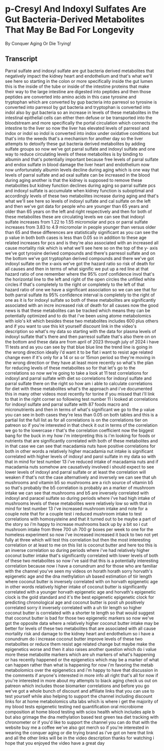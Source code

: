 # p-Cresyl And Indoxyl Sulfates Are Gut Bacteria-Derived Metabolites That May Be Bad For Longevity

By Conquer Aging Or Die Trying! 


## Transcript

Parral sulfate and indoxyl sulfate are gut bacteria derived metabolites that negatively impact the kidney heart and endothelium and that's what we'll see here so starting in the colon or more specifically inside the gut lumen this is the inside of the tube or inside of the intestine proteins that make their way to the large intestine are digested into peptides and then those peptides are converted into amino acids in this case tyrosine and tryptophan which are converted by gup bacteria into parresol so tyrosine is converted into parresol by gut bacteria and tryptophan is converted into indol also by gut bacteria so an increase in levels of these metabolites in the intestinal epithelial cells can either then defuse or be transported into the bloodstream and more specifically the portal circulation which connects the intestine to the liver so now the liver has elevated levels of parresol and indox or indol so indol is converted into indox under oxidative conditions but that's into the weeds that's a mechanism for another day so the liver attempts to detoxify these gut bacteria derived metabolites by adding sulfate groups so now we've got parral sulfate and indoxyl sulfate and one way to reduce circulating levels of these metabolites is by binding to albumin and that's potentially important because free levels of parral sulfate and endox sulfate in blood damage the liver heart and endothelium now now unfortunately albumin levels decline during aging which is one way that levels of parral sulfate and ad oxal sulfate can be increased in the blood during aging another is that the kidney is supposed to remove these metabolites but kidney function declines during aging so parral sulfate pcs and indoxyl sulfate is accumulate when kidney function is suboptimal and accordingly levels of these two metabolites increase during aging and that's what we'll see here so levels of indoxyl sulfate and cal sulfate on the left and then we've got data for people who are younger than 65 years and older than 65 years on the left and right respectively and then for both of these metabolites these are circulating levels we can see that indoxyl sulfate increases from 1.22 to 1.55 micromolar and pcs or parral sulfate increases from 3.83 to 4.9 micromolar in people younger than versus older than 65 and these differences are statistically significant as you can see the p value in both both cases is less than 0.05 so in addition to these age related increases for pcs and is they're also associated with an increased all cause mortality risk which is what we'll see here so on the top of the y- axis we've got tyrosine derived compounds and there's parresol sulfate and on the bottom we've got tryptophan derived compounds and there we've got indoxyl sulfate on the x-axis we've got the hazard ratio so risk of death for all causes and then in terms of what signific we put up a red line at that hazard ratio of one remember where the 95% conf confidence invol that's the horizontal line to the left and right of the open circles the unfilled white circles if that's completely to the right or completely to the left of that hazard ratio of one we have a significant association so we can see that for both parral sulfate its 95% confidence interval is completely to the right of one as it is for indoxyl sulfate so both of these metabolites are significantly associated with an incre increased risk of death for all causes now the good news is that these metabolites can be tracked which means they can be potentially optimized and to do that i've been using atome metabolomics with iolo's kit which besides these two metabolites includes 600 plus others and if you want to use this kit yourself discount link in the video's description so what's my data so starting with the data for plasma levels of indoxyl sulfate that's there and then parresol sulfate that's also there on on the bottom and these data are from april of 2023 through july of 2024 i have 11 tests and as you can see by that blue blue line the trend line is going in the wrong direction ideally i'd want it to be flat i want to resist age related change even if it's only for a 14 or so or 15mon period so they're moving in the wrong direction or they have at least more recently so what's the plan for reducing levels of these metabolites so for that let's go to the correlations so now we're going to take a look at 11 test correlations for indoxyl and parral sulfate with diet so correlations for indoxyl sulfate and parral sulfate there on the right so how am i able to calculate correlations for diet with these metabolites what's the approach and i've documented this in many other videos most recently for torine if you missed that i'll link to that in the right corner so following test number 11 i looked at correlations for indoxyl sulfate and parral sulfate with 87 foods macro and micronutrients and then in terms of what's significant we go to the p value you can see in both cases they're less than 0.05 on both tables and this is a partial list the full list as for all correlations is on the correlations tier on patreon so if you're interested in that check it out in terms of the correlation we go to the lowercase r that's the correlation coefficient now the biggest bang for the buck in my how i'm interpreting this is i'm looking for foods or nutrients that are significantly correlated with both of these metabolites and in that case we can see that macadamia nuts have positive correlations for both in other words a relatively higher macadamia nut intake is significant correlated with higher levels of indoxyl and parol sulfate in my data so with that in mind for test number 13 i've reduced intake of macadamia nuts and if macadamia nuts somehow are causatively involved i should expect to see lower levels of indoxyl and parral sulfate or at least the correlation will weaken if that's not the case alternatively and inversely we can see that uh mushrooms and vitamin b5 so mushrooms are a rich source of vitamin b5 so that's probably the b5 correlation is probably an a marker of mushroom intake we can see that mushrooms and b5 are inversely correlated with indoxyl and paracel sulfate so during periods where i've had high intake of mushrooms levels of these metabolites were relatively low so with that in mind for test number 13 i've increased mushroom intake and note for a couple note that for a couple test i reduced mushroom intake to test correlations with homosysteine and that it turned out to be maybe a part of the story so i'm happy to increase mushrooms back up by a bit so i cut mushroom intake from three 700 uh 700 gr boxes per week to one for the homeless experiment so now i've increased increased it back to two not yet fully at three which will test this correlation but then the most interesting correlation or at least to me on this list is coconut butter and here too this is an inverse correlation so during periods where i've had relatively higher coconut butter intake that's significantly correlated with lower levels of both of these two metabolites so now i've said that this is a potentially interesting correlation because now i have a conundrum and for those who are familiar with the channel you've seen my videos on horath horath sorry horvath's epigenetic age and the dna methylation uh based estimation of tiir length where coconut butter is inversely correlated with on horvath epigenetic age in other words relatively higher intake of coconut butter is significantly correlated with a younger horvath epigenetic age and horvath's epigenetic clock is the gold standard and it's the best epigenetic epigenetic clock for predicting chronological age and coconut butter is posit uh positively correlated sorry it inversely correlated with a uh tiir length so higher coconut butter is correlated with a shorter te length so that would suggest that coconut butter is bad for those two epigenetic markers so now we've got the opposite data where a relatively higher coconut butter intake may be better for levels of these two metabolites that are associated with all cause mortality risk and damage to the kidney heart and endothelium so i have a conundrum do i increase coconut butter improve levels of these two metabolites or reduce them resist age related change but maybe make the epigenetics worse and then it also raises another question which do i value more these metabolite markers which are uh markers of what's happening or has recently happened or the epigenetics which may be a marker of what can happen rather than what is happening for now i'm favoring the metab metabolomics over the epigenetics and i'm happy to have that discussion in the comments if anyone's interested in more info all right that's all for now if you're interested in more about my attempts to biack aging check us out on patreon which includes those biomarker correlations and before you go we've got a whole bunch of discount and affiliate links that you can use to test yourself while also helping to support the channel including discount links for at home metabolomics ulta labs which is where i get the majority of my blood tests epigenetic testing ned quantification oral microbiome composition at home blood testing with sciox health which includes aple b but also grimage the dna methylation based test green tea diet tracking with chronometer or if you'd like to support the channel you can do that with the website buy me a coffee we've also got merch so if you're interested in wearing the conquer aging or die trying brand as i've got on here that link and all the other links will be in the video description thanks for watching i hope that you enjoyed the video have a great day
